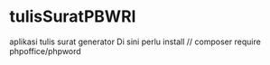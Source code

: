 # tulisSuratPBWRI
aplikasi tulis surat generator
Di sini perlu install 
// composer require phpoffice/phpword

